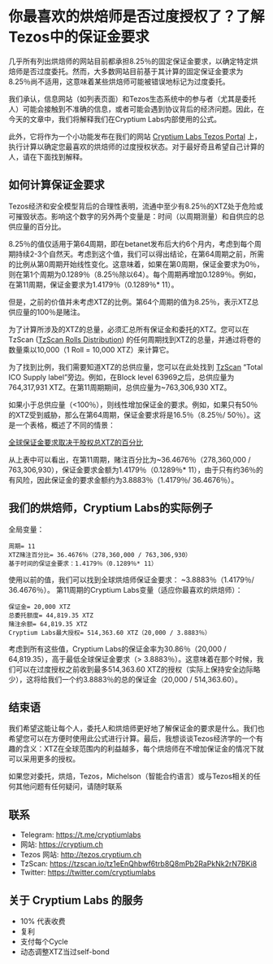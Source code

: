 # 你最喜欢的烘焙师是否过度授权了？了解Tezos中的保证金要求

几乎所有列出烘焙师的网站目前都承担8.25％的固定保证金要求，以确定特定烘焙师是否过度委托。然而，大多数网站目前基于其计算的固定保证金要求为8.25％尚不适用，这意味着某些烘焙师可能被错误地标记为过度委托。

我们承认，信息网站（如列表页面）和Tezos生态系统中的参与者（尤其是委托人）可能会接触到不准确的信息，或者可能会遇到协议背后的经济问题。因此，在今天的文章中，我们将解释我们在Cryptium Labs内部使用的公式。

此外，它将作为一个小功能发布在我们的网站 [Cryptium Labs Tezos Portal](http://tezos.cryptium.ch) 上，执行计算以确定您最喜欢的烘焙师的过度授权状态。对于最好奇且希望自己计算的人，请在下面找到解释。


## 如何计算保证金要求
Tezos经济和安全模型背后的合理性表明，流通中至少有8.25％的XTZ处于危险或可摧毁状态。影响这个数字的另外两个变量是：时间（以周期测量）和自供应的总供应量的百分比。

8.25％的值仅适用于第64周期，即在betanet发布后大约6个月内，考虑到每个周期持续2-3个自然天。考虑到这个值，我们可以得出结论，在第64周期之前，所需的比例从第0周期开始线性变化。这意味着，如果在第0周期，保证金要求为0％，则在第1个周期为0.1289％（8.25％除以64）。每个周期再增加0.1289％。例如，在第11周期，保证金要求为1.4179％（0.1289％* 11）。

但是，之前的价值并未考虑XTZ的比例。第64个周期的值为8.25％，表示XTZ总供应量的100％是赌注。

为了计算所涉及的XTZ的总量，必须汇总所有保证金和委托的XTZ。您可以在 TzScan ([TzScan Rolls Distribution](https://tzscan.io/rolls-distribution)) 的任何周期找到XTZ的总量，并通过将卷的数量乘以10,000（1 Roll = 10,000 XTZ）来计算它。

为了找到比例，我们需要知道XTZ的总供应量，您可以在此处找到 [TzScan](https://tzscan.io) “Total ICO Supply label”旁边。例如，在Block level 63969之后，总供应量为764,317,931 XTZ。在第11周期期间，总供应量为~763,306,930 XTZ。

如果小于总供应量（<100％），则线性增加保证金的要求。例如，如果只有50％的XTZ受到威胁，那么在第64周期，保证金要求将是16.5％（8.25％/ 50％）。这是一个表格，概述了不同的情景：

[全球保证金要求取决于股权总XTZ的百分比](https://gist.github.com/awasunyin/b6d8757c63027dafbba80220878569bd#file-tezos-global-self-bond-requirement-csv)

从上表中可以看出，在第11周期，赌注百分比为~36.4676％（278,360,000 / 763,306,930），保证金要求金额为1.4179％（0.1289％* 11），由于只有约36％的有风险，因此保证金的要求金额约为3.8883％（1.4179％/ 36.4676％）。

## 我们的烘焙师，Cryptium Labs的实际例子
全局变量：
```
周期= 11
XTZ赌注百分比= 36.4676％（278,360,000 / 763,306,930）
基于时间的保证金要求：1.4179％（0.1289％* 11）
```
使用以前的值，我们可以找到全球烘焙师保证金要求：
~3.8883％（1.4179％/ 36.4676％）。
第11周期的Cryptium Labs变量（适应你最喜欢的烘焙师）：
```
保证金= 20,000 XTZ
总委托额度= 44,819.35 XTZ
赌注余额= 64,819.35 XTZ
Cryptium Labs最大授权= 514,363.60 XTZ（20,000 / 3.8883％）
``` 
考虑到所有这些值，Cryptium Labs的保证金率为30.86％（20,000 / 64,819.35），高于最低全球保证金要求（> 3.8883％）。这意味着在那个时候，我们可以在过度授权之前收到最多514,363.60 XTZ的授权（实际上保持安全边际略少），这将给我们一个约3.8883％的总的保证金（20,000 / 514,363.60）。

## 结束语
我们希望这能让每个人，委托人和烘焙师更好地了解保证金的要求是什么。我们也希望您可以在方便时使用此公式进行计算。最后，我想谈谈Tezos经济学的一个有趣的含义：XTZ在全球范围内的利益越多，每个烘焙师在不增加保证金的情况下就可以采用更多的授权。

如果您对委托，烘焙，Tezos，Michelson（智能合约语言）或与Tezos相关的任何其他问题有任何疑问，请随时联系

## 联系
* Telegram: https://t.me/cryptiumlabs
* 网站: https://cryptium.ch
* Tezos 网站: http://tezos.cryptium.ch
* TzScan: https://tzscan.io/tz1eEnQhbwf6trb8Q8mPb2RaPkNk2rN7BKi8
* Twitter: https://twitter.com/cryptiumlabs

## 关于 Cryptium Labs 的服务
* 10% 代表收费
* 复利
* 支付每个Cycle
* 动态调整XTZ当过self-bond